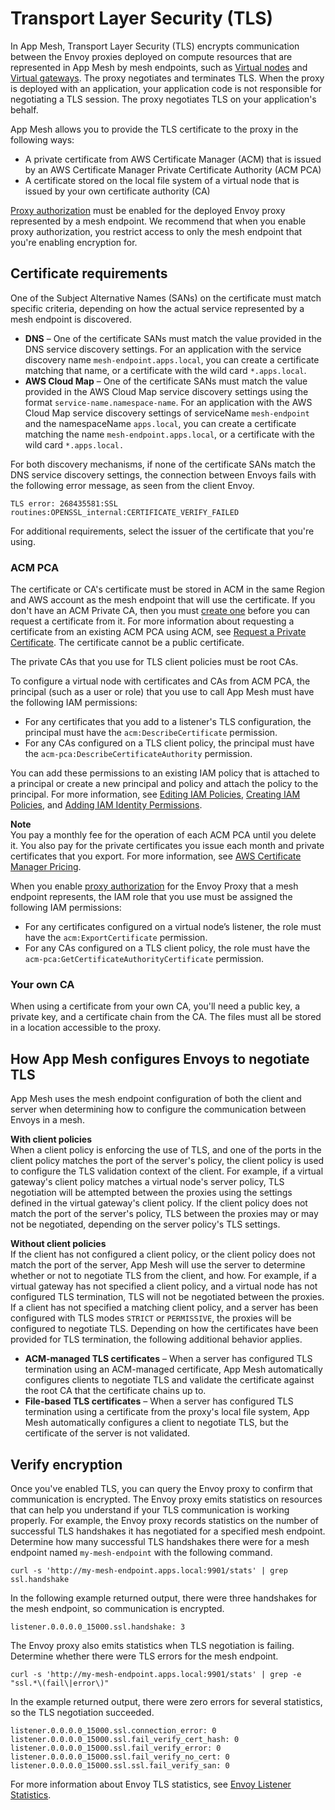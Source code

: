 # Transport Layer Security \(TLS\)<a name="tls"></a>

In App Mesh, Transport Layer Security \(TLS\) encrypts communication between the Envoy proxies deployed on compute resources that are represented in App Mesh by mesh endpoints, such as [Virtual nodes](virtual_nodes.md) and [Virtual gateways](virtual_gateways.md)\. The proxy negotiates and terminates TLS\. When the proxy is deployed with an application, your application code is not responsible for negotiating a TLS session\. The proxy negotiates TLS on your application's behalf\. 

App Mesh allows you to provide the TLS certificate to the proxy in the following ways:
+ A private certificate from AWS Certificate Manager \(ACM\) that is issued by an AWS Certificate Manager Private Certificate Authority \(ACM PCA\)
+ A certificate stored on the local file system of a virtual node that is issued by your own certificate authority \(CA\) 

[Proxy authorization](proxy-authorization.md) must be enabled for the deployed Envoy proxy represented by a mesh endpoint\. We recommend that when you enable proxy authorization, you restrict access to only the mesh endpoint that you're enabling encryption for\.

## Certificate requirements<a name="virtual-node-tls-prerequisites"></a>

One of the Subject Alternative Names \(SANs\) on the certificate must match specific criteria, depending on how the actual service represented by a mesh endpoint is discovered\. 
+ **DNS** – One of the certificate SANs must match the value provided in the DNS service discovery settings\. For an application with the service discovery name `mesh-endpoint.apps.local`, you can create a certificate matching that name, or a certificate with the wild card `*.apps.local`\.
+ **AWS Cloud Map** – One of the certificate SANs must match the value provided in the AWS Cloud Map service discovery settings using the format `service-name.namespace-name`\. For an application with the AWS Cloud Map service discovery settings of serviceName `mesh-endpoint` and the namespaceName `apps.local`, you can create a certificate matching the name `mesh-endpoint.apps.local`, or a certificate with the wild card `*.apps.local.`

For both discovery mechanisms, if none of the certificate SANs match the DNS service discovery settings, the connection between Envoys fails with the following error message, as seen from the client Envoy\. 

```
TLS error: 268435581:SSL routines:OPENSSL_internal:CERTIFICATE_VERIFY_FAILED
```

For additional requirements, select the issuer of the certificate that you're using\.

### ACM PCA<a name="certificate-pca"></a>

The certificate or CA's certificate must be stored in ACM in the same Region and AWS account as the mesh endpoint that will use the certificate\. If you don't have an ACM Private CA, then you must [create one](https://docs.aws.amazon.com/acm-pca/latest/userguide/PcaCreateCa.html) before you can request a certificate from it\. For more information about requesting a certificate from an existing ACM PCA using ACM, see [Request a Private Certificate](https://docs.aws.amazon.com/acm/latest/userguide/gs-acm-request-private.html)\. The certificate cannot be a public certificate\.

The private CAs that you use for TLS client policies must be root CAs\.

To configure a virtual node with certificates and CAs from ACM PCA, the principal \(such as a user or role\) that you use to call App Mesh must have the following IAM permissions: 
+ For any certificates that you add to a listener's TLS configuration, the principal must have the `acm:DescribeCertificate` permission\.
+ For any CAs configured on a TLS client policy, the principal must have the `acm-pca:DescribeCertificateAuthority` permission\.

You can add these permissions to an existing IAM policy that is attached to a principal or create a new principal and policy and attach the policy to the principal\. For more information, see [Editing IAM Policies](https://docs.aws.amazon.com/IAM/latest/UserGuide/access_policies_manage-edit.html), [Creating IAM Policies](https://docs.aws.amazon.com/IAM/latest/UserGuide/access_policies_create-console.html), and [Adding IAM Identity Permissions](https://docs.aws.amazon.com/IAM/latest/UserGuide/access_policies_manage-attach-detach.html#add-policies-console)\.

**Note**  
You pay a monthly fee for the operation of each ACM PCA until you delete it\. You also pay for the private certificates you issue each month and private certificates that you export\. For more information, see [AWS Certificate Manager Pricing](http://aws.amazon.com/certificate-manager/pricing/)\.

When you enable [proxy authorization](proxy-authorization.md) for the Envoy Proxy that a mesh endpoint represents, the IAM role that you use must be assigned the following IAM permissions:
+ For any certificates configured on a virtual node’s listener, the role must have the `acm:ExportCertificate` permission\.
+ For any CAs configured on a TLS client policy, the role must have the `acm-pca:GetCertificateAuthorityCertificate` permission\.

### Your own CA<a name="certificate-file"></a>

When using a certificate from your own CA, you'll need a public key, a private key, and a certificate chain from the CA\. The files must all be stored in a location accessible to the proxy\.

## How App Mesh configures Envoys to negotiate TLS<a name="envoy-configuration-tls"></a>

App Mesh uses the mesh endpoint configuration of both the client and server when determining how to configure the communication between Envoys in a mesh\.

**With client policies**  
When a client policy is enforcing the use of TLS, and one of the ports in the client policy matches the port of the server's policy, the client policy is used to configure the TLS validation context of the client\. For example, if a virtual gateway's client policy matches a virtual node's server policy, TLS negotiation will be attempted between the proxies using the settings defined in the virtual gateway's client policy\. If the client policy does not match the port of the server's policy, TLS between the proxies may or may not be negotiated, depending on the server policy's TLS settings\. 

**Without client policies**  
If the client has not configured a client policy, or the client policy does not match the port of the server, App Mesh will use the server to determine whether or not to negotiate TLS from the client, and how\. For example, if a virtual gateway has not specified a client policy, and a virtual node has not configured TLS termination, TLS will not be negotiated between the proxies\. If a client has not specified a matching client policy, and a server has been configured with TLS modes `STRICT` or `PERMISSIVE`, the proxies will be configured to negotiate TLS\. Depending on how the certificates have been provided for TLS termination, the following additional behavior applies\.
+ **ACM\-managed TLS certificates** – When a server has configured TLS termination using an ACM\-managed certificate, App Mesh automatically configures clients to negotiate TLS and validate the certificate against the root CA that the certificate chains up to\.
+ **File\-based TLS certificates** – When a server has configured TLS termination using a certificate from the proxy's local file system, App Mesh automatically configures a client to negotiate TLS, but the certificate of the server is not validated\.

## Verify encryption<a name="verify-encryption"></a>

Once you've enabled TLS, you can query the Envoy proxy to confirm that communication is encrypted\. The Envoy proxy emits statistics on resources that can help you understand if your TLS communication is working properly\. For example, the Envoy proxy records statistics on the number of successful TLS handshakes it has negotiated for a specified mesh endpoint\. Determine how many successful TLS handshakes there were for a mesh endpoint named `my-mesh-endpoint` with the following command\.

```
curl -s 'http://my-mesh-endpoint.apps.local:9901/stats' | grep ssl.handshake
```

In the following example returned output, there were three handshakes for the mesh endpoint, so communication is encrypted\.

```
listener.0.0.0.0_15000.ssl.handshake: 3
```

The Envoy proxy also emits statistics when TLS negotiation is failing\. Determine whether there were TLS errors for the mesh endpoint\.

```
curl -s 'http://my-mesh-endpoint.apps.local:9901/stats' | grep -e "ssl.*\(fail\|error\)"
```

In the example returned output, there were zero errors for several statistics, so the TLS negotiation succeeded\.

```
listener.0.0.0.0_15000.ssl.connection_error: 0
listener.0.0.0.0_15000.ssl.fail_verify_cert_hash: 0
listener.0.0.0.0_15000.ssl.fail_verify_error: 0
listener.0.0.0.0_15000.ssl.fail_verify_no_cert: 0
listener.0.0.0.0_15000.ssl.ssl.fail_verify_san: 0
```

For more information about Envoy TLS statistics, see [Envoy Listener Statistics](https://www.envoyproxy.io/docs/envoy/latest/configuration/listeners/stats)\.
